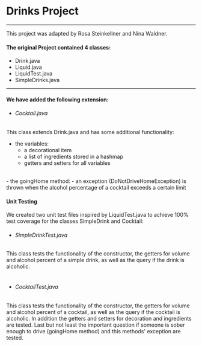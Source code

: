 # Drinks Project
***
This project was adapted by Rosa Steinkellner and Nina Waldner.  
#### The original Project contained 4 classes: 
- Drink.java
- Liquid.java
- LiquidTest.java
- SimpleDrinks.java
***
#### We have added the following extension:
- ###### Cocktail.java
This class extends Drink.java and has some additional functionality:
- the variables: 
    - a decorational item
    - a list of ingredients stored in a hashmap
    - getters and setters for all variables
<br>
- the goingHome method:  
    - an exception (DoNotDriveHomeException) is thrown when the alcohol percentage of a cocktail exceeds a certain limit  

#### Unit Testing  
We created two unit test files inspired by LiquidTest.java to achieve 100% test coverage for the classes SimpleDrink and Cocktail: 
- ###### SimpleDrinkTest.java
This class tests the functionality of the constructor, the getters for volume and alcohol percent of a simple drink, as well as the query if the drink is alcoholic.  
<br>
- ###### CocktailTest.java  
This class tests the functionality of the constructor, the getters for volume and alcohol percent of a cocktail, as well as the query if the cocktail is alcoholic. 
In addition the getters and setters for decoration and ingredients are tested. Last but not least the important question if someone is sober enough to drive (goingHome method) and this methods' exception are tested. 
